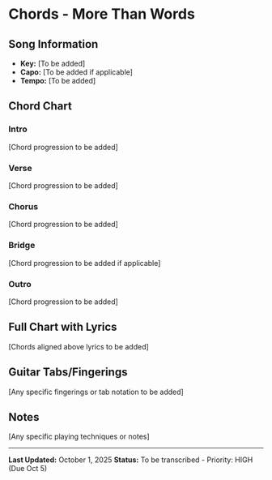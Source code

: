 # Chords - More Than Words

## Song Information
- **Key:** [To be added]
- **Capo:** [To be added if applicable]
- **Tempo:** [To be added]

## Chord Chart

### Intro
[Chord progression to be added]

### Verse
[Chord progression to be added]

### Chorus
[Chord progression to be added]

### Bridge
[Chord progression to be added if applicable]

### Outro
[Chord progression to be added]

## Full Chart with Lyrics

[Chords aligned above lyrics to be added]

## Guitar Tabs/Fingerings

[Any specific fingerings or tab notation to be added]

## Notes
[Any specific playing techniques or notes]

---

**Last Updated:** October 1, 2025
**Status:** To be transcribed - Priority: HIGH (Due Oct 5)
